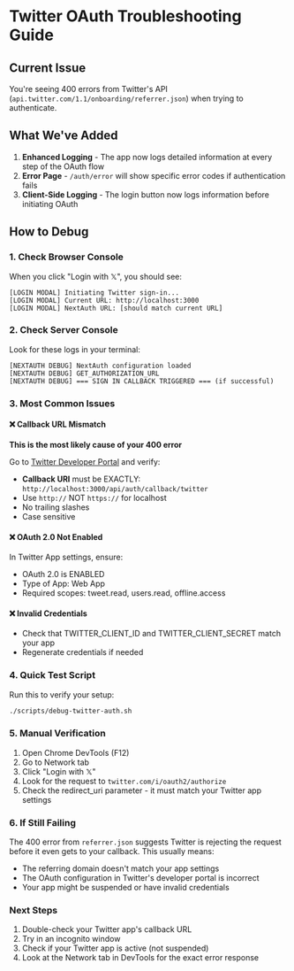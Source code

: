 # Twitter OAuth Troubleshooting Guide

## Current Issue
You're seeing 400 errors from Twitter's API (`api.twitter.com/1.1/onboarding/referrer.json`) when trying to authenticate.

## What We've Added
1. **Enhanced Logging** - The app now logs detailed information at every step of the OAuth flow
2. **Error Page** - `/auth/error` will show specific error codes if authentication fails
3. **Client-Side Logging** - The login button now logs information before initiating OAuth

## How to Debug

### 1. Check Browser Console
When you click "Login with 𝕏", you should see:
```
[LOGIN MODAL] Initiating Twitter sign-in...
[LOGIN MODAL] Current URL: http://localhost:3000
[LOGIN MODAL] NextAuth URL: [should match current URL]
```

### 2. Check Server Console
Look for these logs in your terminal:
```
[NEXTAUTH DEBUG] NextAuth configuration loaded
[NEXTAUTH DEBUG] GET_AUTHORIZATION_URL
[NEXTAUTH DEBUG] === SIGN IN CALLBACK TRIGGERED === (if successful)
```

### 3. Most Common Issues

#### ❌ Callback URL Mismatch
**This is the most likely cause of your 400 error**

Go to [Twitter Developer Portal](https://developer.twitter.com/en/portal/dashboard) and verify:
- **Callback URI** must be EXACTLY: `http://localhost:3000/api/auth/callback/twitter`
- Use `http://` NOT `https://` for localhost
- No trailing slashes
- Case sensitive

#### ❌ OAuth 2.0 Not Enabled
In Twitter App settings, ensure:
- OAuth 2.0 is ENABLED
- Type of App: Web App
- Required scopes: tweet.read, users.read, offline.access

#### ❌ Invalid Credentials
- Check that TWITTER_CLIENT_ID and TWITTER_CLIENT_SECRET match your app
- Regenerate credentials if needed

### 4. Quick Test Script
Run this to verify your setup:
```bash
./scripts/debug-twitter-auth.sh
```

### 5. Manual Verification
1. Open Chrome DevTools (F12)
2. Go to Network tab
3. Click "Login with 𝕏"
4. Look for the request to `twitter.com/i/oauth2/authorize`
5. Check the redirect_uri parameter - it must match your Twitter app settings

### 6. If Still Failing
The 400 error from `referrer.json` suggests Twitter is rejecting the request before it even gets to your callback. This usually means:
- The referring domain doesn't match your app settings
- The OAuth configuration in Twitter's developer portal is incorrect
- Your app might be suspended or have invalid credentials

### Next Steps
1. Double-check your Twitter app's callback URL
2. Try in an incognito window
3. Check if your Twitter app is active (not suspended)
4. Look at the Network tab in DevTools for the exact error response 